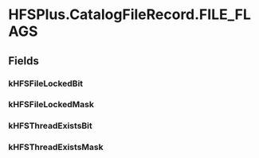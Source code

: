 ﻿


# HFSPlus.CatalogFileRecord.FILE_FLAGS

## Fields

### kHFSFileLockedBit

### kHFSFileLockedMask

### kHFSThreadExistsBit

### kHFSThreadExistsMask
